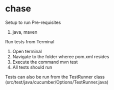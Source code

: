 # chase

Setup to run
Pre-requisites 
 1. java, maven

Run tests from Terminal
1. Open terminal 
2. Navigate to the folder wheree pom.xml resides 
3. Execute the command mvn test 
4. All tests should run 

Tests can also be run from the TestRunner class (src/test/java/cucumber/Options/TestRunner.java)
